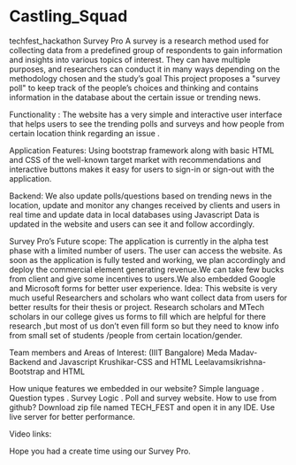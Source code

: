 # Castling_Squad
techfest_hackathon 
Survey Pro
A survey is a research method used for collecting data from a predefined group of respondents to gain information and insights into various topics of interest. They can have multiple purposes, and researchers can conduct it in many ways depending on the methodology chosen and the study’s goal
This project proposes a "survey poll" to keep track of the people’s choices and thinking and contains information in the database about the certain issue or trending news. 

Functionality : 
The website has a very simple and interactive user interface that helps users to see the trending polls and surveys and how people from certain location think regarding an issue .

Application Features:
Using bootstrap framework along with basic HTML and CSS of the well-known target market with recommendations and interactive buttons makes it easy for users to sign-in or sign-out with the application.

Backend: 
We also update polls/questions based on trending news in the location, update and monitor any changes received by clients and users in real time and update data in local databases using Javascript
Data is updated in the website and users can see it and follow accordingly. 

Survey Pro’s Future scope: 
The application is currently in the alpha test phase with a limited number of users. The user can access the website.
As soon as the application is fully tested and working, we plan accordingly and deploy the commercial element generating revenue.We can take few bucks from client and give some incentives to users.We also embedded Google and Microsoft forms for better user experience.
Idea:
This website is very much useful Researchers and scholars who want collect data from users for better results for their thesis or project. 
Research scholars and MTech scholars in our college gives us forms to fill which are helpful for there research ,but most of us don’t even fill form so but they need to know info from small set of students /people from certain location/gender.

Team members and Areas of Interest:
(IIIT Bangalore)
Meda Madav-Backend and Javascript
Krushikar-CSS and HTML
Leelavamsikrishna-Bootstrap and HTML

How unique features we embedded in our website? 
Simple language .
Question types .
Survey Logic .
Poll and survey website.
How to use from github?
Download zip file named TECH_FEST and open it in any IDE.
Use live server for better performance.

Video links:

Hope you had a create time using our Survey Pro.

